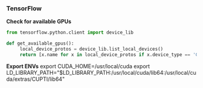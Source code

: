### TensorFlow
__Check for available GPUs__

```python
from tensorflow.python.client import device_lib

def get_available_gpus():
     local_device_protos = device_lib.list_local_devices()
     return [x.name for x in local_device_protos if x.device_type == 'GPU']
```

__Export ENVs__
export CUDA_HOME=/usr/local/cuda
export LD_LIBRARY_PATH="$LD_LIBRARY_PATH:/usr/local/cuda/lib64:/usr/local/cuda/extras/CUPTI/lib64"
